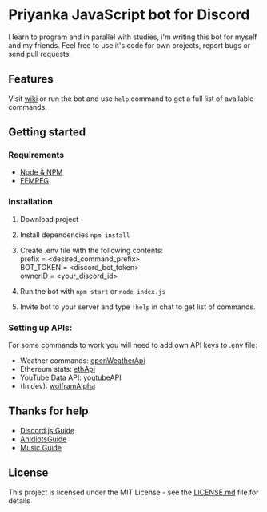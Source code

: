 # Priyanka JavaScript bot for Discord

I learn to program and in parallel with studies, i'm writing this bot for myself and my friends. Feel free to use it's code for own projects, report bugs or send pull requests.    

## Features

Visit [wiki](https://github.com/V0xt/priyanka_bot/wiki) or run the bot and use `help` command to get a full list of available commands.

## Getting started

### Requirements

- [Node & NPM](https://nodejs.org/en/) <br>
- [FFMPEG](https://www.ffmpeg.org/)

### Installation
1. Download project
2. Install dependencies `npm install`
3. Create .env file with the following contents: <br>
	prefix = <desired_command_prefix> <br>
	BOT_TOKEN = <discord_bot_token> <br>
	ownerID = <your_discord_id>

4. Run the bot with `npm start` or `node index.js`
5. Invite bot to your server and type `!help` in chat to get list of commands.
     
### Setting up APIs:
For some commands to work you will need to add own API keys to .env file:

- Weather commands: [openWeatherApi](https://home.openweathermap.org/api_keys) <br>
- Ethereum stats: [ethApi](https://etherscan.io/myapikey) <br>
- YouTube Data API: [youtubeAPI](https://developers.google.com/youtube/v3/getting-started) <br> 
- (In dev): [wolframAlpha](https://products.wolframalpha.com/api/) 

## Thanks for help

- [Discord.js Guide](https://discordjs.guide/) <br>
- [AnIdiotsGuide](https://anidiots.guide/) <br>
- [Music Guide](https://dev.to/galnir/how-to-write-a-music-command-using-the-discord-js-library-462f) 

## License
This project is licensed under the MIT License - see the [LICENSE.md](LICENSE) file for details
